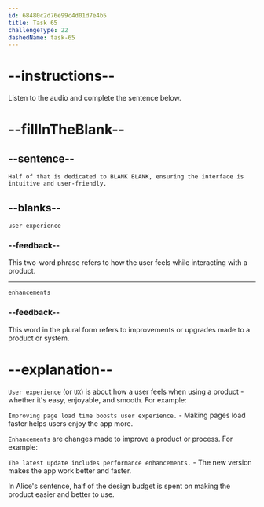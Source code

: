 ```yaml
---
id: 68480c2d76e99c4d01d7e4b5
title: Task 65
challengeType: 22
dashedName: task-65
---
```


<!-- (audio) Alice: Half of that is dedicated to user experience enhancements, ensuring the interface is intuitive and user-friendly. -->

# --instructions--

Listen to the audio and complete the sentence below.

# --fillInTheBlank--

## --sentence--

`Half of that is dedicated to BLANK BLANK, ensuring the interface is intuitive and user-friendly.`

## --blanks--

`user experience`

### --feedback--

This two-word phrase refers to how the user feels while interacting with a product.

---

`enhancements`

### --feedback--

This word in the plural form refers to improvements or upgrades made to a product or system.

# --explanation--

`User experience` (or `UX`) is about how a user feels when using a product - whether it's easy, enjoyable, and smooth. For example:

`Improving page load time boosts user experience.` - Making pages load faster helps users enjoy the app more.

`Enhancements` are changes made to improve a product or process. For example:

`The latest update includes performance enhancements.` - The new version makes the app work better and faster.

In Alice's sentence, half of the design budget is spent on making the product easier and better to use.
